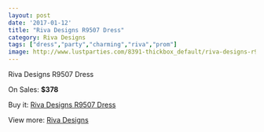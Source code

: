 ```yaml
---
layout: post
date: '2017-01-12'
title: "Riva Designs R9507 Dress"
category: Riva Designs
tags: ["dress","party","charming","riva","prom"]
image: http://www.lustparties.com/8391-thickbox_default/riva-designs-r9507-dress.jpg
---
```

Riva Designs R9507 Dress

On Sales: **$378**
<a href="https://www.lustparties.com/en/riva-designs/2835-riva-designs-r9507-dress.html"><amp-img layout="responsive" width="600" height="600" src="//www.lustparties.com/8391-thickbox_default/riva-designs-r9507-dress.jpg" alt="Riva Designs R9507 Dress 0" /></a>
<a href="https://www.lustparties.com/en/riva-designs/2835-riva-designs-r9507-dress.html"><amp-img layout="responsive" width="600" height="600" src="//www.lustparties.com/8392-thickbox_default/riva-designs-r9507-dress.jpg" alt="Riva Designs R9507 Dress 1" /></a>

Buy it: [Riva Designs R9507 Dress](https://www.lustparties.com/en/riva-designs/2835-riva-designs-r9507-dress.html "Riva Designs R9507 Dress")

View more: [Riva Designs](https://www.lustparties.com/en/6-riva-designs "Riva Designs")
